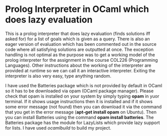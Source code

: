 # Prolog Interpreter in OCaml which does lazy evaluation

This is a prolog interpreter that does lazy evaluation (finds solutions iff asked for) for a list of goals which is given as a query. There is also an eager version of evaluation which has been commented out in the source code where all satisfying solutions are outputted at once. The exception handling is not optimal as the purpose was to get a working model of the prolog interpreter for the assignment in the course COL226 (Programming Languages). Other instructions about the working of the interpreter are provided at runtime so we can call it an interactive interpreter. Exiting the interpreter is also very easy, type anything random. 

I have used the Batteries package which is not provided by default in OCaml so it has to be downloaded via opam (OCaml package manager). Please check that opam is installed on your system by simply typing **opam** in yuor terminal. If it shows usage instructions then it is installed and if it shows some error message (not found) then you can download it via the command that you get in the error message (**apt-get install opam** on Ubuntu). Then you can install Batteries using the command **opam install batteries**. The Batteries package has the module for LazyLists which provide lazy support for lists. I have used *ocamlbuild* to build my project.  
